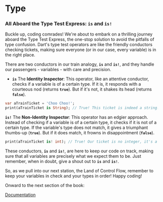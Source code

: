 # Type

### **All Aboard the Type Test Express: `is` and `is!`**

Buckle up, coding comrades! We're about to embark on a thrilling journey aboard the Type Test Express, the one-stop solution to avoid the pitfalls of type confusion. Dart's type test operators are like the friendly conductors checking tickets, making sure everyone (or in our case, every variable) is in the right place.

There are two conductors in our train analogy, **`is`** and **`is!`**, and they handle our passengers - variables - with care and precision.

- **`is`** The **Identity Inspector**: This operator, like an attentive conductor, checks if a variable is of a certain type. If it is, it responds with a courteous nod (returns **`true`**). But if it's not, it shakes its head (returns **`false`**).

```dart
var aTrainTicket = 'Choo Choo!';
print(aTrainTicket is String); // True! This ticket is indeed a string.
```

**`is!`** The **Non-Identity Inspector**: This operator has an edgier approach. Instead of checking if a variable is of a certain type, it checks if it is not of a certain type. If the variable's type does not match, it gives a triumphant thumbs-up (**`true`**). But if it does match, it frowns in disappointment (**`false`**).

```dart
print(aTrainTicket is! int); // True! Our ticket is no integer, it's a string!
```

These conductors, **`is`** and **`is!`**, are here to keep our code on track, making sure that all variables are precisely what we expect them to be. Just remember, when in doubt, give a shout out to **`is`** and **`is!`**.

So, as we pull into our next station, the Land of Control Flow, remember to keep your variables in check and your types in order! Happy coding!

Onward to the next section of the book:

[Documentation](https://www.notion.so/Documentation-d1c06680c20f4ccfa963cd5ed96c447e)
